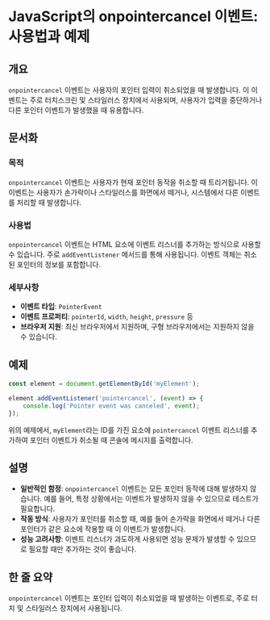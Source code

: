 <!--
Meta Description: # JavaScript의 onpointercancel 이벤트: 사용법과 예제 ## 개요 `onpointercancel` 이벤트는 사용자의 포인터 입력이 취소되었을 때 발생합니다. 이 이벤트는 주로 터치스크린 및 스타일러스 장치에서 사용되며, 사용자가 입력을 중단하거나 ...
Meta Keywords: 이벤트, 이벤트는, onpointercancel, 포인터, 사용자가
-->

# JavaScript의 onpointercancel 이벤트: 사용법과 예제

## 개요
`onpointercancel` 이벤트는 사용자의 포인터 입력이 취소되었을 때 발생합니다. 이 이벤트는 주로 터치스크린 및 스타일러스 장치에서 사용되며, 사용자가 입력을 중단하거나 다른 포인터 이벤트가 발생했을 때 유용합니다.

## 문서화
### 목적
`onpointercancel` 이벤트는 사용자가 현재 포인터 동작을 취소할 때 트리거됩니다. 이 이벤트는 사용자가 손가락이나 스타일러스를 화면에서 떼거나, 시스템에서 다른 이벤트를 처리할 때 발생합니다. 

### 사용법
`onpointercancel` 이벤트는 HTML 요소에 이벤트 리스너를 추가하는 방식으로 사용할 수 있습니다. 주로 `addEventListener` 메서드를 통해 사용됩니다. 이벤트 객체는 취소된 포인터의 정보를 포함합니다.

### 세부사항
- **이벤트 타입**: `PointerEvent`
- **이벤트 프로퍼티**: `pointerId`, `width`, `height`, `pressure` 등
- **브라우저 지원**: 최신 브라우저에서 지원하며, 구형 브라우저에서는 지원하지 않을 수 있습니다.

## 예제
```javascript
const element = document.getElementById('myElement');

element.addEventListener('pointercancel', (event) => {
    console.log('Pointer event was canceled', event);
});
```

위의 예제에서, `myElement`라는 ID를 가진 요소에 `pointercancel` 이벤트 리스너를 추가하여 포인터 이벤트가 취소될 때 콘솔에 메시지를 출력합니다.

## 설명
- **일반적인 함정**: `onpointercancel` 이벤트는 모든 포인터 동작에 대해 발생하지 않습니다. 예를 들어, 특정 상황에서는 이벤트가 발생하지 않을 수 있으므로 테스트가 필요합니다.
- **작동 방식**: 사용자가 포인터를 취소할 때, 예를 들어 손가락을 화면에서 떼거나 다른 포인터가 같은 요소에 작용할 때 이 이벤트가 발생합니다.
- **성능 고려사항**: 이벤트 리스너가 과도하게 사용되면 성능 문제가 발생할 수 있으므로 필요할 때만 추가하는 것이 좋습니다.

## 한 줄 요약
`onpointercancel` 이벤트는 포인터 입력이 취소되었을 때 발생하는 이벤트로, 주로 터치 및 스타일러스 장치에서 사용됩니다.